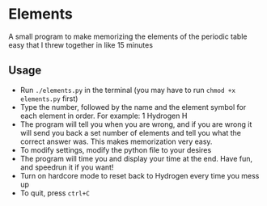 # Elements
A small program to make memorizing the elements of the periodic table easy that I threw together in like 15 minutes

## Usage
- Run `./elements.py` in the terminal (you may have to run `chmod +x elements.py` first)
- Type the number, followed by the name and the element symbol for each element in order.
For example: 1 Hydrogen H
- The program will tell you when you are wrong, and if you are wrong it will send you back a set number of elements and tell you what the correct answer was. This makes memorization very easy.
- To modify settings, modify the python file to your desires
- The program will time you and display your time at the end. Have fun, and speedrun it if you want!
- Turn on hardcore mode to reset back to Hydrogen every time you mess up
- To quit, press `ctrl+C`